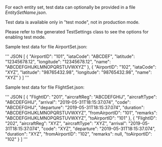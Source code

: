 For each entity set, test data can optionally be provided in a file *EntitySetName.json*.

Test data is available only in "test mode", not in production mode.

Please refer to the generated TestSettings class to see the options for enabling test mode.

Sample test data for file AirportSet.json:

''' JSON
[
    {
        "AirportID": "101",
        "iataCode": "ABCDEF",
        "latitude": "12345678.12",
        "longitude": "12345678.12",
        "name": "ABCDEFGHIJKLMNOPQRSTUVWXYZ"
    },
    {
        "AirportID": "102",
        "iataCode": "XYZ",
        "latitude": "98765432.98",
        "longitude": "98765432.98",
        "name": "XYZ"
    }
]
'''

Sample test data for file FlightSet.json:

''' JSON
[
    {
        "FlightID": "201",
        "aircraftReg": "ABCDEFGHIJ",
        "aircraftType": "ABCDEFGHIJ",
        "arrival": "2019-05-31T18:15:37.074",
        "code": "ABCDEFGHIJ",
        "departure": "2019-05-31T18:15:37.074",
        "duration": "ABCDEFGHIJKLMNOPQRSTUVWXYZ",
        "fromAirportID": "101",
        "remarks": "ABCDEFGHIJKLMNOPQRSTUVWXYZ",
        "toAirportID": "101"
    },
    {
        "FlightID": "202",
        "aircraftReg": "XYZ",
        "aircraftType": "XYZ",
        "arrival": "2019-05-31T18:15:37.074",
        "code": "XYZ",
        "departure": "2019-05-31T18:15:37.074",
        "duration": "XYZ",
        "fromAirportID": "102",
        "remarks": null,
        "toAirportID": "102"
    }
]
'''
